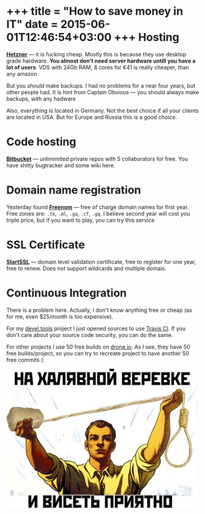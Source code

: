 +++
title = "How to save money in IT"
date = 2015-06-01T12:46:54+03:00
+++
Hosting
=======

**[Hetzner](http://hetzner.de)** — it is fucking cheap. Mostly this is because they use desktop grade hardware. **You almost don't need server hardware untill you have a lot of users**. VDS with 24Gb RAM, 8 cores for €41 is really cheaper, than any amazon

But you *should* make backups. I had no problems for a near four years, but other people had. It is hint from Captain Obvious — you should always make backups, with any hadware

Also, everything is located in Germany. Not the best choice if all your clients are located in USA. But for Europe and Russia this is a good choice.

Code hosting
============

**[Bitbucket](http://bitbucket.org)** — unlimimited private repos with 5 collaborators for free. You have shitty bugtracker and some wiki here.

Domain name registration
========================

Yesterday found **[Freenom](http://freenom.com)** — free of charge domain names for first year. Free zones are: `.tk`, `.ml`, `.ga`, `.cf`, `.gq`. I believe second year will cost you triple price, but if you want to play, you can try this service

SSL Certificate
===============

**[StartSSL](http://startssl.com)** — domain level validation certificate, free to register for one year, free to renew. Does not support wildcards and multiple domais.

Continuous Integration
======================

There is a problem here. Actually, I don't know anything free or cheap (as for me, even $25/month is too expensive).

For my [devel.tools](http://devel.tools) project I just opened sources to use [Travis CI](http://travis-ci.com). If you don't care about your source code security, you can do the same.

For other projects I use 50 free builds on [drone.io](http://drone.io). As I see, they have 50 free builds/project, so you can try to recreate project to have another 50 free commits (:

![KDPV](/images/31971606_018_plakat.jpg)
